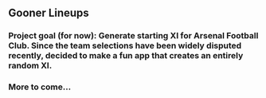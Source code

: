 ## Gooner Lineups

### Project goal (for now): Generate starting XI for Arsenal Football Club. Since the team selections have been widely disputed recently, decided to make a fun app that creates an entirely random XI.

### More to come...

